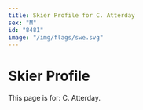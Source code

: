 ```yaml
---
title: Skier Profile for C. Atterday
sex: "M"
id: "8481"
image: "/img/flags/swe.svg" 
---
```


# Skier Profile

This page is for: C. Atterday.
    